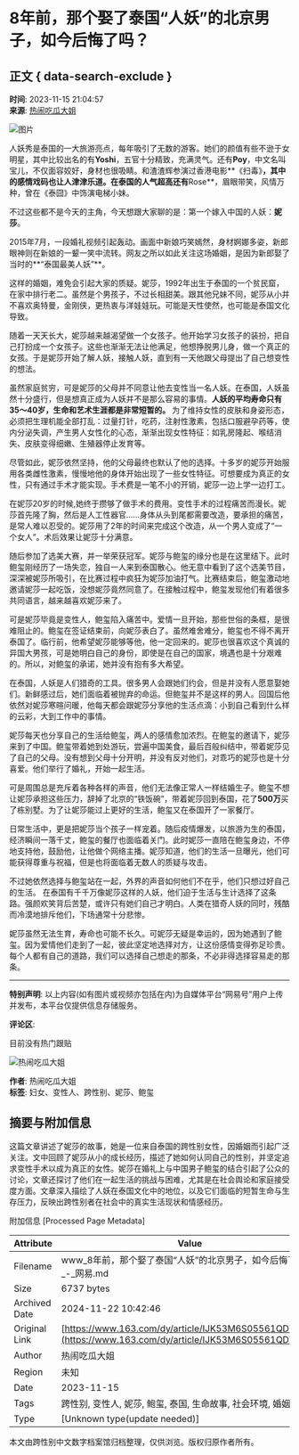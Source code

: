 # 8年前，那个娶了泰国“人妖”的北京男子，如今后悔了吗？

## 正文 { data-search-exclude }


**时间**: 2023-11-15 21:04:57  
**来源**: [热闹吃瓜大姐](https://www.163.com/dy/media/T1676103196654.html)  

![图片](https://static.ws.126.net/163/f2e/dy_media/dy_media/static/images/ipLocation.f6d00eb.svg)  

人妖秀是泰国的一大旅游亮点，每年吸引了无数的游客。她们的颜值有些不逊于女明星，其中比较出名的有**Yoshi**，五官十分精致，充满灵气。还有**Poy**，中文名叫宝儿，不仅面容姣好，身材也很吸睛。和渣渣辉参演过香港电影**《扫毒》**，其中的感情戏码也让人津津乐道。在泰国的人气超高还有**Rose**，眉眼带笑，风情万种，曾在《泰囧》中饰演电梯小妹。

不过这些都不是今天的主角，今天想跟大家聊的是：第一个嫁入中国的人妖：**妮莎**。

2015年7月，一段婚礼视频引起轰动。画面中新娘巧笑嫣然，身材婀娜多姿，新郎眼神则在新娘的一颦一笑中流转。网友之所以如此关注这场婚姻，是因为新郎娶了当时的**“泰国最美人妖”**。

这样的婚姻，难免会引起大家的质疑。妮莎，1992年出生于泰国的一个贫民窟，在家中排行老二。虽然是个男孩子，不过长相甜美。跟其他兄妹不同，妮莎从小并不喜欢奥特曼，金刚侠，更热衷与洋娃娃玩。可能是天性使然，也可能是泰国文化导致。

随着一天天长大，妮莎越来越渴望做一个女孩子。他开始学习女孩子的装扮，把自己打扮成一个女孩子。这些也渐渐无法让他满足，他想挣脱男儿身，做一个真正的女孩。于是妮莎开始了解人妖，接触人妖，直到有一天他跟父母提出了自己想变性的想法。

虽然家庭贫穷，可是妮莎的父母并不同意让他去变性当一名人妖。在泰国，人妖虽然十分盛行，但是想真正成为人妖并不是那么容易的事情。**人妖的平均寿命只有35～40岁，生命和艺术生涯都是非常短暂的。** 为了维持女性的皮肤和身姿形态，必须把生理机能全部打乱：过量打针，吃药，注射性激素，包括口服避孕药等，使内分泌失调，产生男人女性化的心态，渐渐出现女性特征：如乳房隆起、喉结消失、皮肤变得细嫩、生殖器停止发育等。

尽管如此，妮莎依然坚持，他的父母最终也默认了他的选择。十多岁的妮莎开始服用各类雌性激素，慢慢地他的身体开始出现了一些女性特征。可想要成为真正的女性，只有通过手术才能实现。手术费是一笔不小的开销，妮莎一边上学一边打工。

在妮莎20岁的时候,她终于攒够了做手术的费用。变性手术的过程痛苦而漫长。妮莎首先隆了胸，然后是人工性器官......身体从头到尾都需要改造，要承担的痛苦，是常人难以忍受的。妮莎用了2年的时间来完成这个改造，从一个男人变成了“一个女人”。术后效果让妮莎十分满意。

随后参加了选美大赛，并一举荣获冠军。妮莎与鲍玺的缘分也是在这里结下。此时鲍玺刚经历了一场失恋，独自一人来到泰国散心。他无意中看到了这个选美节目，深深被妮莎所吸引，在比赛过程中疯狂为妮莎加油打气。比赛结束后，鲍玺激动地邀请妮莎一起吃饭，没想妮莎竟然同意了。在接触过程中，鲍玺发现他们有着很多共同语言，越来越喜欢妮莎来了。

可是妮莎毕竟是变性人，鲍玺陷入痛苦中。爱情一旦开始，那些世俗的条框，是很难阻止的。鲍玺在签证结束前，向妮莎表白了。虽然难舍难分，鲍玺也不得不离开泰国了。临行前，他希望妮莎能够等他，他一定回来的。妮莎也很喜欢这个真诚的异国大男孩，可是她明白自己的身份，即使是在自己的国家，境遇也是十分艰难的。所以，对鲍玺的承诺，她并没有抱有多大希望。

在泰国，人妖是人们猎奇的工具。很多男人会跟她们约会，但是并没有人愿意娶她们。新鲜感过后，她们面临着被抛弃的命运。但鲍玺并不是这样的男人。回国后他依然对妮莎寒暄问暖，他每天都会跟妮莎分享他的生活点滴：小到自己看到什么样的云彩，大到工作中的事情。

妮莎每天也分享自己的生活给鲍玺，两人的感情愈加浓烈。在鲍玺的邀请下，妮莎来到了中国。鲍玺带着她到处游玩，尝遍中国美食，最后百般纠结中，带着妮莎见了自己的父母。没有想到父母十分开明，并没有反对他们，对乖巧的妮莎也是十分喜爱。他们举行了婚礼，开始一起生活。

可是周围总是充斥着各种各样的声音，他们无法像正常人一样结婚生子。鲍玺不想让妮莎承担这些压力，辞掉了北京的“铁饭碗”，带着妮莎回到泰国，花了**500万**买了栋别墅。为了让妮莎能过上更好的生活，鲍玺又在泰国开了一家餐厅。

日常生活中，更是把妮莎当个孩子一样宠着。随后疫情爆发，以旅游为生的泰国，经济瞬间一落千丈，鲍玺的餐厅也面临着关门。此时妮莎一直陪在鲍玺身边，不停地支持他，鼓励他，让他做个网络主播。妮莎知道，他们的生活一旦曝光，他们可能获得尊重与祝福，但是也将面临着无数人的质疑与攻击。

不过她依然选择与鲍玺站在一起，外界的声音如何他们不在乎，他们只想过好自己的生活。 在泰国有千千万像妮莎这样的人妖，他们迫于生活与生计选择了这条路。强颜欢笑背后苦楚，或许只有她们自己才明白。人类在猎奇人妖的同时，残酷而冷漠地排斥他们，下场通常十分悲惨。

妮莎虽然无法生育，寿命也可能不长久。可妮莎无疑是幸运的，因为她遇到了鲍玺。因为爱情他们走到了一起，彼此坚定地选择对方，让这份感情变得弥足珍贵。每个人都有自己的道路，我们可以选择自己想走的那条，不必非得选择容易走的那条。

---

**特别声明**: 以上内容(如有图片或视频亦包括在内)为自媒体平台“网易号”用户上传并发布，本平台仅提供信息存储服务。

**评论区**:  

目前没有热门跟贴  

![热闹吃瓜大姐](https://nimg.ws.126.net/?url=http://dingyue.ws.126.net/2023/0211/49b8328bj00rpwpgj0005d0004g004gp.jpg&thumbnail=160y160&quality=80&type=jpg)

**作者**: 热闹吃瓜大姐  
**标签**: 妇女、变性人、跨性别、妮莎、鲍玺

## 摘要与附加信息

<!-- tcd_abstract -->
这篇文章讲述了妮莎的故事，她是一位来自泰国的跨性别女性，因婚姻而引起广泛关注。文中回顾了妮莎从小的成长经历，描述了她如何认同自己的性别，并坚定追求变性手术以成为真正的女性。妮莎在婚礼上与中国男子鲍玺的结合引起了公众的讨论，文章还探讨了他们在一起生活的挑战与困难，尤其是在社会舆论和家庭接受度方面。文章深入描绘了人妖在泰国文化中的地位，以及它们面临的短暂生命与生存压力，反映出跨性别者在社会中的真实生活现状和情感经历。
<!-- tcd_abstract_end -->

附加信息 [Processed Page Metadata]

| Attribute       | Value                                  |
|-----------------|----------------------------------------|
| Filename        | www_8年前，那个娶了泰国“人妖”的北京男子，如今后悔了吗？_-_网易.md                             |
| Size            | 6737 bytes                           |
| Archived Date   | 2024-11-22 10:42:46                             |
| Original Link   | [https://www.163.com/dy/article/IJK53M6S05561QDT.html](https://www.163.com/dy/article/IJK53M6S05561QDT.html)                       |
| Author          | 热闹吃瓜大姐                               |
| Region          | 未知                               |
| Date            | 2023-11-15                                 |
| Tags            | 跨性别, 变性人, 妮莎, 鲍玺, 泰国, 生命故事, 社会环境, 婚姻                                 |
| Type            | [Unknown type(update needed)]                                 |
<!-- tcd_table_end -->

本文由跨性别中文数字档案馆归档整理，仅供浏览。版权归原作者所有。
